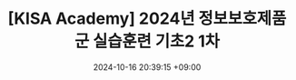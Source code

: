 ---
title: "[KISA Academy] 2024년 정보보호제품군 실습훈련 기초2 1차"
date: 2024-10-16 20:39:15 +09:00
categories: [KISA, 보안]
tags: [정보보호제품군]
pin: true
---